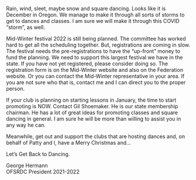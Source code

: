 Rain, wind, sleet, maybe snow and square dancing. Looks like it is December in Oregon. We manage to make it through all sorts of storms to get to dances and classes. I am sure we will make it through this COVID “storm”, as well. 

Mid-Winter festival 2022 is still being planned. The committee has worked hard to get all the scheduling together.  But, registrations are coming in slow. The festival needs the pre-registrations to have the “up-front” money to fund the planning. We need to support this largest festival we have in the state.  If you have not yet registered, please consider doing so. The registration form is on the Mid-Winter website and also on the Federation website.  Or you can contact the Mid-Winter representative in your area.  If you are not sure who that is, contact me and I can direct you to the proper person.

If your club is planning on starting lessons in January, the time to start promoting is NOW. Contact Gil Shoemaker. He is our state membership chairman.  He has a lot of great ideas for promoting classes and square dancing in general. I am sure he will be more than willing to assist you in any way he can.

Meanwhile, get out and support the clubs that are hosting dances and, on behalf of Patty and I, have a Merry Christmas and…

Let’s Get Back to Dancing.

George Hermann   
OFSRDC President 2021-2022

